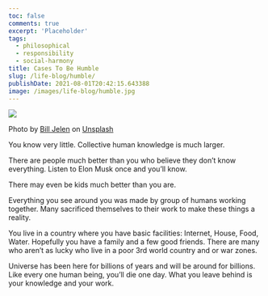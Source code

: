 ```yaml
---
toc: false
comments: true
excerpt: 'Placeholder'
tags:
  - philosophical
  - responsibility
  - social-harmony
title: Cases To Be Humble
slug: /life-blog/humble/
publishDate: 2021-08-01T20:42:15.643388
image: /images/life-blog/humble.jpg
---
```


![](/images/life-blog/humble.jpg)

Photo by <a href="https://unsplash.com/@billjelen?utm_source=unsplash&utm_medium=referral&utm_content=creditCopyText">Bill Jelen</a> on <a href="https://unsplash.com/s/photos/rocket?utm_source=unsplash&utm_medium=referral&utm_content=creditCopyText">Unsplash</a>

You know very little. Collective human knowledge is much larger.

There are people much better than you who believe they don’t know everything. Listen to Elon Musk once and you’ll know.

There may even be kids much better than you are.

Everything you see around you was made by group of humans working together. Many sacrificed themselves to their work to make these things a reality.

You live in a country where you have basic facilities: Internet, House, Food, Water. Hopefully you have a family and a few good friends. There are many who aren’t as lucky who live in a poor 3rd world country and or war zones.

Universe has been here for billions of years and will be around for billions. Like every one human being, you’ll die one day. What you leave behind is your knowledge and your work.
